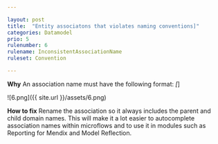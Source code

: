 ```yaml
---

layout: post
title:  "Entity associatons that violates naming conventions]"
categories: Datamodel
prio: 5
rulenumber: 6
rulename: InconsistentAssociationName
ruleset: Convention

---
```


**Why**
An association name must have the following format: <owner>_<child>[_<description>]

![6.png]({{ site.url }}/assets/6.png)

**How to fix**
Rename the association so it always includes the parent and child domain names. This will make it a lot easier to autocomplete association names within microflows and to use it in modules such as Reporting for Mendix and Model Reflection.